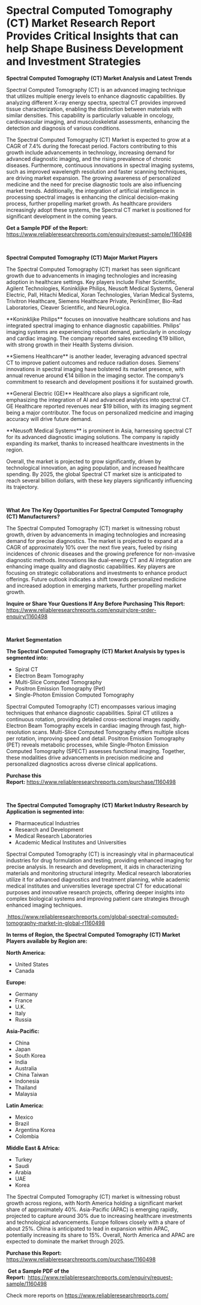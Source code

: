 <p><h1>Spectral Computed Tomography (CT) Market Research Report Provides Critical Insights that can help Shape Business Development and Investment Strategies</h1></p><p><strong>Spectral Computed Tomography (CT) Market Analysis and Latest Trends</strong></p>
<p><p>Spectral Computed Tomography (CT) is an advanced imaging technique that utilizes multiple energy levels to enhance diagnostic capabilities. By analyzing different X-ray energy spectra, spectral CT provides improved tissue characterization, enabling the distinction between materials with similar densities. This capability is particularly valuable in oncology, cardiovascular imaging, and musculoskeletal assessments, enhancing the detection and diagnosis of various conditions.</p><p>The Spectral Computed Tomography (CT) Market is expected to grow at a CAGR of 7.4% during the forecast period. Factors contributing to this growth include advancements in technology, increasing demand for advanced diagnostic imaging, and the rising prevalence of chronic diseases. Furthermore, continuous innovations in spectral imaging systems, such as improved wavelength resolution and faster scanning techniques, are driving market expansion. The growing awareness of personalized medicine and the need for precise diagnostic tools are also influencing market trends. Additionally, the integration of artificial intelligence in processing spectral images is enhancing the clinical decision-making process, further propelling market growth. As healthcare providers increasingly adopt these systems, the Spectral CT market is positioned for significant development in the coming years.</p></p>
<p><strong>Get a Sample PDF of the Report:&nbsp;</strong> <a href="https://www.reliableresearchreports.com/enquiry/request-sample/1160498?utm_campaign=2201&utm_medium=2&utm_source=Github&utm_content=ia&utm_term=04032025&utm_id=spectral-computed-tomography-ct">https://www.reliableresearchreports.com/enquiry/request-sample/1160498</a></p>
<p>&nbsp;</p>
<p><strong>Spectral Computed Tomography (CT) Major Market Players</strong></p>
<p><p>The Spectral Computed Tomography (CT) market has seen significant growth due to advancements in imaging technologies and increasing adoption in healthcare settings. Key players include Fisher Scientific, Agilent Technologies, Koninklijke Philips, Neusoft Medical Systems, General Electric, Pall, Hitachi Medical, Xoran Technologies, Varian Medical Systems, Trivitron Healthcare, Siemens Healthcare Private, PerkinElmer, Bio-Rad Laboratories, Cleaver Scientific, and NeuroLogica. </p><p>**Koninklijke Philips** focuses on innovative healthcare solutions and has integrated spectral imaging to enhance diagnostic capabilities. Philips’ imaging systems are experiencing robust demand, particularly in oncology and cardiac imaging. The company reported sales exceeding €19 billion, with strong growth in their Health Systems division.</p><p>**Siemens Healthcare** is another leader, leveraging advanced spectral CT to improve patient outcomes and reduce radiation doses. Siemens' innovations in spectral imaging have bolstered its market presence, with annual revenue around €14 billion in the imaging sector. The company’s commitment to research and development positions it for sustained growth.</p><p>**General Electric (GE)** Healthcare also plays a significant role, emphasizing the integration of AI and advanced analytics into spectral CT. GE Healthcare reported revenues near $19 billion, with its imaging segment being a major contributor. The focus on personalized medicine and imaging accuracy will drive future demand.</p><p>**Neusoft Medical Systems** is prominent in Asia, harnessing spectral CT for its advanced diagnostic imaging solutions. The company is rapidly expanding its market, thanks to increased healthcare investments in the region.</p><p>Overall, the market is projected to grow significantly, driven by technological innovation, an aging population, and increased healthcare spending. By 2025, the global Spectral CT market size is anticipated to reach several billion dollars, with these key players significantly influencing its trajectory.</p></p>
<p>&nbsp;</p>
<p><strong>What Are The Key Opportunities For Spectral Computed Tomography (CT) Manufacturers?</strong></p>
<p><p>The Spectral Computed Tomography (CT) market is witnessing robust growth, driven by advancements in imaging technologies and increasing demand for precise diagnostics. The market is projected to expand at a CAGR of approximately 10% over the next five years, fueled by rising incidences of chronic diseases and the growing preference for non-invasive diagnostic methods. Innovations like dual-energy CT and AI integration are enhancing image quality and diagnostic capabilities. Key players are focusing on strategic collaborations and investments to enhance product offerings. Future outlook indicates a shift towards personalized medicine and increased adoption in emerging markets, further propelling market growth.</p></p>
<p><strong>Inquire or Share Your Questions If Any Before Purchasing This Report:</strong> <a href="https://www.reliableresearchreports.com/enquiry/pre-order-enquiry/1160498?utm_campaign=2201&utm_medium=2&utm_source=Github&utm_content=ia&utm_term=04032025&utm_id=spectral-computed-tomography-ct">https://www.reliableresearchreports.com/enquiry/pre-order-enquiry/1160498</a></p>
<p>&nbsp;</p>
<p><strong>Market Segmentation</strong></p>
<p><strong>The Spectral Computed Tomography (CT) Market Analysis by types is segmented into:</strong></p>
<p><ul><li>Spiral CT</li><li>Electron Beam Tomography</li><li>Multi-Slice Computed Tomography</li><li>Positron Emission Tomography (Pet)</li><li>Single-Photon Emission Computed Tomography</li></ul></p>
<p><p>Spectral Computed Tomography (CT) encompasses various imaging techniques that enhance diagnostic capabilities. Spiral CT utilizes a continuous rotation, providing detailed cross-sectional images rapidly. Electron Beam Tomography excels in cardiac imaging through fast, high-resolution scans. Multi-Slice Computed Tomography offers multiple slices per rotation, improving speed and detail. Positron Emission Tomography (PET) reveals metabolic processes, while Single-Photon Emission Computed Tomography (SPECT) assesses functional imaging. Together, these modalities drive advancements in precision medicine and personalized diagnostics across diverse clinical applications.</p></p>
<p><strong>Purchase this Report:&nbsp;</strong><a href="https://www.reliableresearchreports.com/purchase/1160498?utm_campaign=2201&utm_medium=2&utm_source=Github&utm_content=ia&utm_term=04032025&utm_id=spectral-computed-tomography-ct">https://www.reliableresearchreports.com/purchase/1160498</a></p>
<p>&nbsp;</p>
<p><strong>The Spectral Computed Tomography (CT) Market Industry Research by Application is segmented into:</strong></p>
<p><ul><li>Pharmaceutical Industries</li><li>Research and Development</li><li>Medical Research Laboratories</li><li>Academic Medical Institutes and Universities</li></ul></p>
<p><p>Spectral Computed Tomography (CT) is increasingly vital in pharmaceutical industries for drug formulation and testing, providing enhanced imaging for precise analysis. In research and development, it aids in characterizing materials and monitoring structural integrity. Medical research laboratories utilize it for advanced diagnostics and treatment planning, while academic medical institutes and universities leverage spectral CT for educational purposes and innovative research projects, offering deeper insights into complex biological systems and improving patient care strategies through enhanced imaging techniques.</p></p>
<p><a href="https://www.reliableresearchreports.com/global-spectral-computed-tomography-market-in-global-r1160498?utm_campaign=2201&utm_medium=2&utm_source=Github&utm_content=ia&utm_term=04032025&utm_id=spectral-computed-tomography-ct">&nbsp;https://www.reliableresearchreports.com/global-spectral-computed-tomography-market-in-global-r1160498</a></p>
<p><strong>In terms of Region, the Spectral Computed Tomography (CT) Market Players available by Region are:</strong></p>
<p>
    <p> <strong> North America: </strong>
        <ul>
            <li>United States</li>
            <li>Canada</li>
        </ul>
        </p> 
    <p> <strong> Europe: </strong>
        <ul>
            <li>Germany</li>
            <li>France</li>
            <li>U.K.</li>
            <li>Italy</li>
            <li>Russia</li>
        </ul>
        </p> 
    <p> <strong> Asia-Pacific: </strong>
        <ul>
            <li>China</li>
            <li>Japan</li>
            <li>South Korea</li>
            <li>India</li>
            <li>Australia</li>
            <li>China Taiwan</li>
            <li>Indonesia</li>
            <li>Thailand</li>
            <li>Malaysia</li>
        </ul>
        </p> 
    <p> <strong> Latin America: </strong>
        <ul>
            <li>Mexico</li>
            <li>Brazil</li>
            <li>Argentina Korea</li>
            <li>Colombia</li>
        </ul>
        </p> 
    <p> <strong> Middle East & Africa: </strong>
        <ul>
            <li>Turkey</li>
            <li>Saudi</li>
            <li>Arabia</li>
            <li>UAE</li>
            <li>Korea</li>
        </ul>
    </p>
    </p>
<p><p>The Spectral Computed Tomography (CT) market is witnessing robust growth across regions, with North America holding a significant market share of approximately 40%. Asia-Pacific (APAC) is emerging rapidly, projected to capture around 30% due to increasing healthcare investments and technological advancements. Europe follows closely with a share of about 25%. China is anticipated to lead in expansion within APAC, potentially increasing its share to 15%. Overall, North America and APAC are expected to dominate the market through 2025.</p></p>
<p><strong>Purchase this Report: </strong><a href="https://www.reliableresearchreports.com/purchase/1160498?utm_campaign=2201&utm_medium=2&utm_source=Github&utm_content=ia&utm_term=04032025&utm_id=spectral-computed-tomography-ct">https://www.reliableresearchreports.com/purchase/1160498</a></p>
<p>&nbsp;<strong>Get a Sample PDF of the Report:&nbsp;&nbsp;</strong><a href="https://www.reliableresearchreports.com/enquiry/request-sample/1160498?utm_campaign=2201&utm_medium=2&utm_source=Github&utm_content=ia&utm_term=04032025&utm_id=spectral-computed-tomography-ct">https://www.reliableresearchreports.com/enquiry/request-sample/1160498</a></p>
<p><strong></strong></p>
<p>Check more reports on <a href="https://www.reliableresearchreports.com/?utm_campaign=2201&utm_medium=2&utm_source=Github&utm_content=ia&utm_term=04032025&utm_id=spectral-computed-tomography-ct">https://www.reliableresearchreports.com/</a></p>